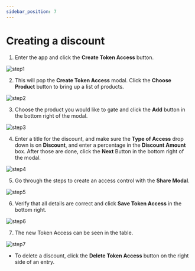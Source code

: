 ```yaml
---
sidebar_position: 7
---
```


# Creating a discount

1. Enter the app and click the **Create Token Access** button.

![step1](/img/shopify_create_discount/shopify_create_discount_1.png)

2. This will pop the **Create Token Access** modal.  Click the **Choose Product** button to bring up a list of products.

![step2](/img/shopify_create_discount/shopify_create_discount_2.png)

3. Choose the product you would like to gate and click the **Add** button in the bottom right of the modal.

![step3](/img/shopify_create_discount/shopify_create_discount_3.png)

4. Enter a title for the discount, and make sure the **Type of Access** drop down is on **Discount**, and enter a percentage in the **Discount Amount** box.  After those are done, click the **Next** Button in the bottom right of the modal.

![step4](/img/shopify_create_discount/shopify_create_discount_4.png)

5. Go through the steps to create an access control with the **Share Modal**.

![step5](/img/shopify_create_discount/shopify_create_discount_5.png)

6. Verify that all details are correct and click **Save Token Access** in the bottom right.

![step6](/img/shopify_create_discount/shopify_create_discount_6.png)

7. The new Token Access can be seen in the table.

![step7](/img/shopify_create_discount/shopify_create_discount_7.png)

- To delete a discount, click the **Delete Token Access** button on the right side of an entry.
